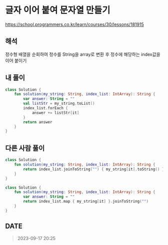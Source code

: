 # 글자 이어 붙여 문자열 만들기

https://school.programmers.co.kr/learn/courses/30/lessons/181915

## 해석
정수형 배열을 순회하여 정수를 String을 array로 변환 후 정수에 해당하는 index값을 이어 붙이기

## 내 풀이 
```kt
class Solution {
    fun solution(my_string: String, index_list: IntArray): String {
        var answer: String = ""
        val listStr = my_string.toList()
        index_list.forEach {
            answer += listStr[it]
        }
        return answer
    }
}
```

## 다른 사람 풀이 
```kt
class Solution {
    fun solution(my_string: String, index_list: IntArray): String {
        return index_list.joinToString("") { my_string[it].toString() }
    }
}
```

```kt 
class Solution {
    fun solution(my_string: String, index_list: IntArray): String {
        var answer: String = ""
        return index_list.map { my_string[it] }.joinToString("")
    }
}
```


## DATE
> 2023-09-17 20:25